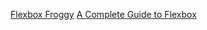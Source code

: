 [Flexbox Froggy](https://flexboxfroggy.com/)
[A Complete Guide to Flexbox](https://css-tricks.com/snippets/css/a-guide-to-flexbox/)
